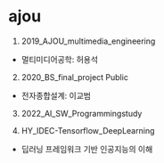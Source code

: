 # ajou
1. 2019_AJOU_multimedia_engineering
- 멀티미디어공학: 허용석

2. 2020_BS_final_project Public
- 전자종합설계: 이교범

3. 2022_AI_SW_Programmingstudy

4. HY_IDEC-Tensorflow_DeepLearning
- 딥러닝 프레임워크 기반 인공지능의 이해
